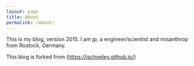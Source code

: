 ```yaml
---
layout: page
title: About
permalink: /about/
---
```

This is my blog, version 2015. I am jp, a engineer/scientist and misanthrop from Rostock, Germany.

This blog is forked from (https://jschoeley.github.io/)
